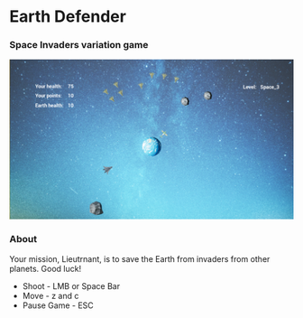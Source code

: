 # Earth Defender

### Space Invaders variation game

![Earth Defender](https://github.com/Dirtyloop/earthdefender/blob/master/screen.png)

### About

Your mission, Lieutrnant, is to save the Earth from invaders from other planets. Good luck!

* Shoot - LMB or Space Bar
* Move - z and c
* Pause Game - ESC